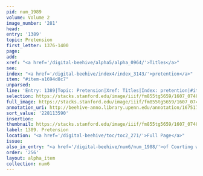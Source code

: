 ```yaml
---
pid: num_1989
volume: Volume 2
image_number: '281'
head:
entry: '1389'
topic: Pretension
first_letter: 1376-1400
page:
add:
xref: "<a href='/digital-beehive/alpha5/alpha_0964/'>Titles</a>"
see:
index: "<a href='/digital-beehive/index4/index_3143/'>pretention</a>"
item: "#item-a1694d8c7"
unparsed:
line: 'Entry: 1389|Topic: Pretension|Xref: Titles|Index: pretention|#item-a1694d8c7'
selection: https://stacks.stanford.edu/image/iiif/fm855tg5659/1607_0748/400,3590,2843,353/full/0/default.jpg
full_image: https://stacks.stanford.edu/image/iiif/fm855tg5659/1607_0748/full/full/0/default.jpg
annotation_uri: http://beehive-anno.library.upenn.edu/annotation/1675178335733
sort_value: '228113590'
insertion:
thumbnail: https://stacks.stanford.edu/image/iiif/fm855tg5659/1607_0748/400,3590,600,180/250,/0/default.jpg
label: 1389. Pretension
location: "<a href='/digital-beehive/toc/toc2_271/'>Full Page</a>"
issue:
also_in_entry: "<a href='/digital-beehive/num6/num_1988/'>of Courting women</a>"
order: '256'
layout: alpha_item
collection: num6
---
```

